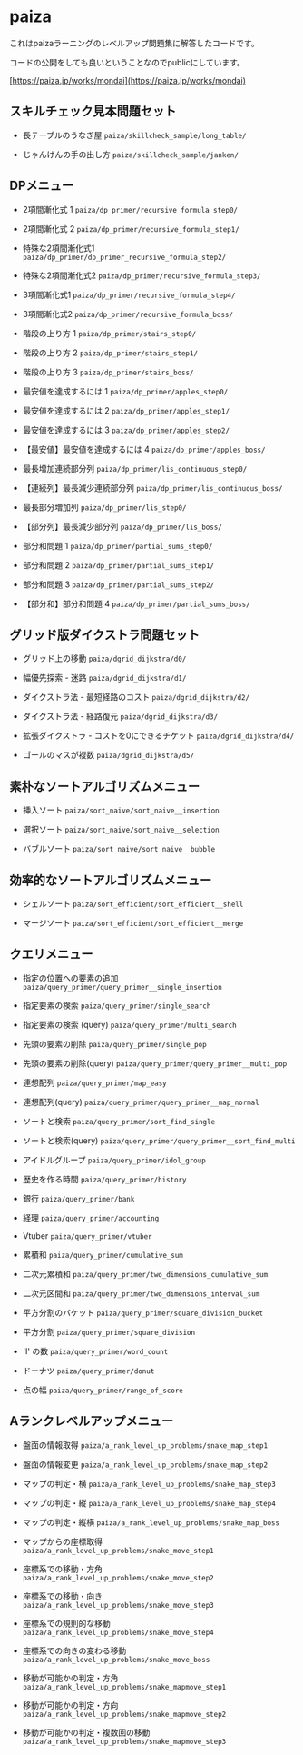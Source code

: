 # paiza

これはpaizaラーニングのレベルアップ問題集に解答したコードです。

コードの公開をしても良いということなのでpublicにしています。

[https://paiza.jp/works/mondai](https://paiza.jp/works/mondai)


## スキルチェック見本問題セット

* 長テーブルのうなぎ屋
`paiza/skillcheck_sample/long_table/`

* じゃんけんの手の出し方
`paiza/skillcheck_sample/janken/`


## DPメニュー

* 2項間漸化式 1
`paiza/dp_primer/recursive_formula_step0/`

* 2項間漸化式 2
`paiza/dp_primer/recursive_formula_step1/`

* 特殊な2項間漸化式1
`paiza/dp_primer/dp_primer_recursive_formula_step2/`

* 特殊な2項間漸化式2
`paiza/dp_primer/recursive_formula_step3/`

* 3項間漸化式1
`paiza/dp_primer/recursive_formula_step4/`

* 3項間漸化式2
`paiza/dp_primer/recursive_formula_boss/`

* 階段の上り方 1
`paiza/dp_primer/stairs_step0/`

* 階段の上り方 2
`paiza/dp_primer/stairs_step1/`

* 階段の上り方 3
`paiza/dp_primer/stairs_boss/`

* 最安値を達成するには 1
`paiza/dp_primer/apples_step0/`

* 最安値を達成するには 2
`paiza/dp_primer/apples_step1/`

* 最安値を達成するには 3
`paiza/dp_primer/apples_step2/`

* 【最安値】最安値を達成するには 4
`paiza/dp_primer/apples_boss/`

* 最長増加連続部分列
`paiza/dp_primer/lis_continuous_step0/`

* 【連続列】最長減少連続部分列
`paiza/dp_primer/lis_continuous_boss/`

* 最長部分増加列
`paiza/dp_primer/lis_step0/`

* 【部分列】最長減少部分列
`paiza/dp_primer/lis_boss/`

* 部分和問題 1
`paiza/dp_primer/partial_sums_step0/`

* 部分和問題 2
`paiza/dp_primer/partial_sums_step1/`

* 部分和問題 3
`paiza/dp_primer/partial_sums_step2/`

* 【部分和】部分和問題 4
`paiza/dp_primer/partial_sums_boss/`


## グリッド版ダイクストラ問題セット

* グリッド上の移動
`paiza/dgrid_dijkstra/d0/`

* 幅優先探索 - 迷路
`paiza/dgrid_dijkstra/d1/`

* ダイクストラ法 - 最短経路のコスト
`paiza/dgrid_dijkstra/d2/`

* ダイクストラ法 - 経路復元
`paiza/dgrid_dijkstra/d3/`

* 拡張ダイクストラ - コストを0にできるチケット
`paiza/dgrid_dijkstra/d4/`

* ゴールのマスが複数
`paiza/dgrid_dijkstra/d5/`


## 素朴なソートアルゴリズムメニュー

* 挿入ソート
`paiza/sort_naive/sort_naive__insertion`

* 選択ソート
`paiza/sort_naive/sort_naive__selection`

* バブルソート
`paiza/sort_naive/sort_naive__bubble`


## 効率的なソートアルゴリズムメニュー

* シェルソート
`paiza/sort_efficient/sort_efficient__shell`

* マージソート
`paiza/sort_efficient/sort_efficient__merge`


## クエリメニュー

* 指定の位置への要素の追加
`paiza/query_primer/query_primer__single_insertion`

* 指定要素の検索
`paiza/query_primer/single_search`

* 指定要素の検索 (query)
`paiza/query_primer/multi_search`

* 先頭の要素の削除
`paiza/query_primer/single_pop`

* 先頭の要素の削除(query)
`paiza/query_primer/query_primer__multi_pop`

* 連想配列
`paiza/query_primer/map_easy`

* 連想配列(query)
`paiza/query_primer/query_primer__map_normal`

* ソートと検索
`paiza/query_primer/sort_find_single`

* ソートと検索(query)
`paiza/query_primer/query_primer__sort_find_multi`

* アイドルグループ
`paiza/query_primer/idol_group`

* 歴史を作る時間
`paiza/query_primer/history`

* 銀行
`paiza/query_primer/bank`

* 経理
`paiza/query_primer/accounting`

* Vtuber
`paiza/query_primer/vtuber`

* 累積和
`paiza/query_primer/cumulative_sum`

* 二次元累積和
`paiza/query_primer/two_dimensions_cumulative_sum`

* 二次元区間和
`paiza/query_primer/two_dimensions_interval_sum`

* 平方分割のバケット
`paiza/query_primer/square_division_bucket`

* 平方分割
`paiza/query_primer/square_division`

* 'I' の数
`paiza/query_primer/word_count`

* ドーナツ
`paiza/query_primer/donut`

* 点の幅
`paiza/query_primer/range_of_score`


## Aランクレベルアップメニュー

* 盤面の情報取得
`paiza/a_rank_level_up_problems/snake_map_step1`

* 盤面の情報変更
`paiza/a_rank_level_up_problems/snake_map_step2`

* マップの判定・横
`paiza/a_rank_level_up_problems/snake_map_step3`

* マップの判定・縦
`paiza/a_rank_level_up_problems/snake_map_step4`

* マップの判定・縦横
`paiza/a_rank_level_up_problems/snake_map_boss`

* マップからの座標取得
`paiza/a_rank_level_up_problems/snake_move_step1`

* 座標系での移動・方角
`paiza/a_rank_level_up_problems/snake_move_step2`

* 座標系での移動・向き
`paiza/a_rank_level_up_problems/snake_move_step3`

* 座標系での規則的な移動
`paiza/a_rank_level_up_problems/snake_move_step4`

* 座標系での向きの変わる移動
`paiza/a_rank_level_up_problems/snake_move_boss`

* 移動が可能かの判定・方角
`paiza/a_rank_level_up_problems/snake_mapmove_step1`

* 移動が可能かの判定・方向
`paiza/a_rank_level_up_problems/snake_mapmove_step2`

* 移動が可能かの判定・複数回の移動
`paiza/a_rank_level_up_problems/snake_mapmove_step3`

